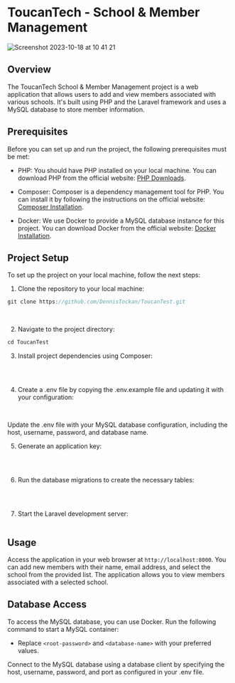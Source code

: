 # ToucanTech - School & Member Management

![Screenshot 2023-10-18 at 10 41 21](https://github.com/DennisTockan/ToucanTest/assets/130880613/2dc468e4-b8f3-4d9b-9368-943cc77d6b0f)

## Overview

The ToucanTech School & Member Management project is a web application that allows users to add and view members associated with various schools. It's built using PHP and the Laravel framework and uses a MySQL database to store member information.

## Prerequisites

Before you can set up and run the project, the following prerequisites must be met:

- PHP: You should have PHP installed on your local machine. You can download PHP from the official website: [PHP Downloads](https://www.php.net/downloads.php).

- Composer: Composer is a dependency management tool for PHP. You can install it by following the instructions on the official website: [Composer Installation](https://getcomposer.org/download/).

- Docker: We use Docker to provide a MySQL database instance for this project. You can download Docker from the official website: [Docker Installation](https://www.docker.com/get-started/).


## Project Setup
To set up the project on your local machine, follow the next steps:

1. Clone the repository to your local machine:
```js
git clone https://github.com/DennisTockan/ToucanTest.git
```
<br>

2. Navigate to the project directory:
```js
cd ToucanTest
```

3. Install project dependencies using Composer:
```js

```
<br>

4. Create a .env file by copying the .env.example file and updating it with your configuration:
```js

```
<br>
Update the .env file with your MySQL database configuration, including the host, username, password, and database name.

<br>

5. Generate an application key:
```js

```
<br>

6. Run the database migrations to create the necessary tables:
```js

```
<br>

7. Start the Laravel development server:
```js

```

## Usage 

Access the application in your web browser at `http://localhost:8000`.
You can add new members with their name, email address, and select the school from the provided list.
The application allows you to view members associated with a selected school.

## Database Access

To access the MySQL database, you can use Docker. Run the following command to start a MySQL container:



- Replace `<root-password>` and `<database-name>` with your preferred values.

Connect to the MySQL database using a database client by specifying the host, username, password, and port as configured in your .env file.
